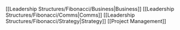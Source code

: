 [[Leadership Structures/Fibonacci/Business|Business]]
[[Leadership Structures/Fibonacci/Comms|Comms]]
[[Leadership Structures/Fibonacci/Strategy|Strategy]]
[[Project Management]]
